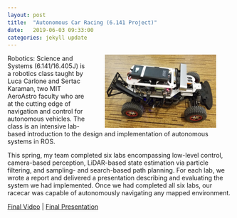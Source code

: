 ```yaml
---
layout: post
title:  "Autonomous Car Racing (6.141 Project)"
date:   2019-06-03 09:33:00
categories: jekyll update
---
```


<img align="right" width="250" src="/img/Racecar.png" style="padding: 0 35px">


Robotics: Science and Systems (6.141/16.405J) is a robotics class taught by Luca Carlone and Sertac Karaman, two MIT AeroAstro faculty who are at the cutting edge of navigation and control for autonomous vehicles. The class is an intensive lab-based introduction to the design and implementation of autonomous systems in ROS. 

This spring, my team completed six labs encompassing low-level control, camera-based perception, LiDAR-based state estimation via particle filtering, and sampling- and search-based path planning. For each lab, we wrote a report and delivered a presentation describing and evaluating the system we had implemented. Once we had completed all six labs, our racecar was capable of autonomously navigating any mapped environment.




[Final Video](https://www.youtube.com/watch?v=tiVfADZFjLc&list=PLxr9X4hi4N8wlDCMr1PR2QGBNkaTU04i0&index=2 "Final Video") \| [Final Presentation](https://github.com/gmargo11/gmargo11.github.io/blob/master/resources/RacecarChallengePresentation.pdf "Final Presentation")